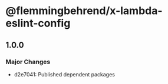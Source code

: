 # @flemmingbehrend/x-lambda-eslint-config

## 1.0.0

### Major Changes

- d2e7041: Published dependent packages
